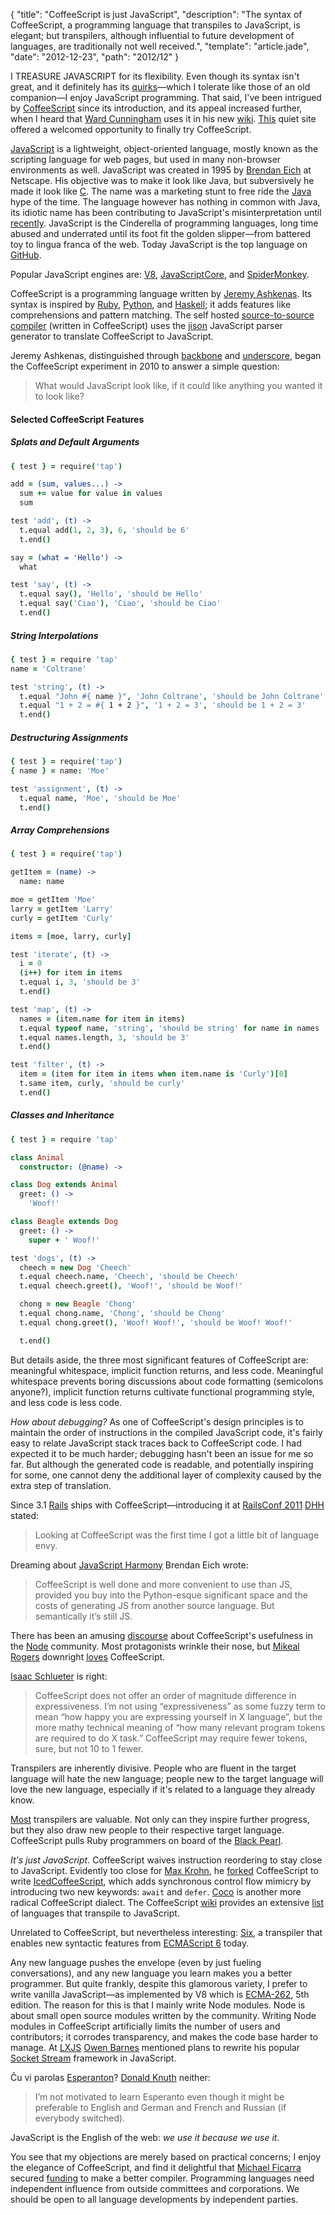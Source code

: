 {
  "title": "CoffeeScript is just JavaScript",
  "description": "The syntax of CoffeeScript, a programming language that transpiles to JavaScript, is elegant; but transpilers, although influential to future development of languages, are traditionally not well received.",
  "template": "article.jade",
  "date": "2012-12-23",
  "path": "2012/12"
}

I TREASURE JAVASCRIPT for its flexibility. Even though its syntax isn't great, and it definitely has its [quirks](http://oreilly.com/javascript/excerpts/javascript-good-parts/awful-parts.html)—which I tolerate like those of an old companion—I enjoy JavaScript programming. That said, I've been intrigued by [CoffeeScript](http://coffeescript.org/) since its introduction, and its appeal increased further, when I heard that [Ward Cunningham](http://en.wikipedia.org/wiki/Ward_Cunningham) uses it in his new [wiki](https://github.com/WardCunningham/Smallest-Federated-Wiki/tree/master/client/lib). [This](https://github.com/michaelnisi/troubled/tree/master/src) quiet site offered a welcomed opportunity to finally try CoffeeScript.

[JavaScript](http://en.wikipedia.org/wiki/JavaScript) is a lightweight, object-oriented language, mostly known as the scripting language for web pages, but used in many non-browser environments as well. JavaScript was created in 1995 by [Brendan Eich](http://brendaneich.com/) at Netscape. His objective was to make it look like Java, but subversively he made it look like [C](http://en.wikipedia.org/wiki/C_(programming_language)). The name was a marketing stunt to free ride the [Java](http://en.wikipedia.org/wiki/Java_(programming_language)) hype of the time. The language however has nothing in common with Java, its idiotic name has been contributing to JavaScript's misinterpretation until [recently](http://javascript.crockford.com/popular.html). JavaScript is the Cinderella of programming languages, long time abused and underrated until its foot fit the golden slipper—from battered toy to lingua franca of the web. Today JavaScript is the top language on [GitHub](https://github.com/languages).

Popular JavaScript engines are: [V8](http://code.google.com/p/v8/), [JavaScriptCore](http://www.webkit.org/projects/javascript/index.html), and [SpiderMonkey](https://developer.mozilla.org/en/docs/SpiderMonkey).

CoffeeScript is a programming language written by [Jeremy Ashkenas](https://twitter.com/jashkenas). Its syntax is inspired by [Ruby](http://www.ruby-lang.org/en/), [Python](http://www.python.org/), and [Haskell](http://www.haskell.org/); it adds features like comprehensions and pattern matching. The self hosted [source-to-source compiler](http://en.wikipedia.org/wiki/Source-to-source_compiler) (written in CoffeeScript) uses the [jison](http://zaach.github.com/jison/) JavaScript parser generator to translate CoffeeScript to JavaScript.

Jeremy Ashkenas, distinguished through [backbone](http://documentcloud.github.com/backbone) and [underscore](http://documentcloud.github.com/underscore), began the CoffeeScript experiment in 2010 to answer a simple question:
> What would JavaScript look like, if it could like anything you wanted it to look like?

#### Selected CoffeeScript Features

##### Splats and Default Arguments

```coffee
{ test } = require('tap')

add = (sum, values...) ->
  sum += value for value in values
  sum

test 'add', (t) ->
  t.equal add(1, 2, 3), 6, 'should be 6'
  t.end()

say = (what = 'Hello') ->
  what

test 'say', (t) ->
  t.equal say(), 'Hello', 'should be Hello'
  t.equal say('Ciao'), 'Ciao', 'should be Ciao'
  t.end()
```

##### String Interpolations

```coffee
{ test } = require 'tap'
name = 'Coltrane'

test 'string', (t) ->
  t.equal "John #{ name }", 'John Coltrane', 'should be John Coltrane'
  t.equal "1 + 2 = #{ 1 + 2 }", '1 + 2 = 3', 'should be 1 + 2 = 3'
  t.end()
```

##### Destructuring Assignments

```coffee
{ test } = require('tap')
{ name } = name: 'Moe'

test 'assignment', (t) ->
  t.equal name, 'Moe', 'should be Moe'
  t.end()
```

##### Array Comprehensions

```coffee
{ test } = require('tap')

getItem = (name) ->
  name: name

moe = getItem 'Moe'
larry = getItem 'Larry'
curly = getItem 'Curly'

items = [moe, larry, curly]

test 'iterate', (t) ->
  i = 0
  (i++) for item in items
  t.equal i, 3, 'should be 3'
  t.end()

test 'map', (t) ->
  names = (item.name for item in items)
  t.equal typeof name, 'string', 'should be string' for name in names
  t.equal names.length, 3, 'should be 3'
  t.end()

test 'filter', (t) ->
  item = (item for item in items when item.name is 'Curly')[0]
  t.same item, curly, 'should be curly'
  t.end()
```

##### Classes and Inheritance

```coffee
{ test } = require 'tap'

class Animal
  constructor: (@name) ->

class Dog extends Animal
  greet: () ->
    'Woof!'

class Beagle extends Dog
  greet: () ->
    super + ' Woof!'

test 'dogs', (t) ->
  cheech = new Dog 'Cheech'
  t.equal cheech.name, 'Cheech', 'should be Cheech'
  t.equal cheech.greet(), 'Woof!', 'should be Woof!'

  chong = new Beagle 'Chong'
  t.equal chong.name, 'Chong', 'should be Chong'
  t.equal chong.greet(), 'Woof! Woof!', 'should be Woof! Woof!'

  t.end()
```

But details aside, the three most significant features of CoffeeScript are: meaningful whitespace, implicit function returns, and less code. Meaningful whitespace prevents boring discussions about code formatting (semicolons anyone?), implicit function returns cultivate functional programming style, and less code is less code.

*How about debugging?* As one of CoffeeScript's design principles is to maintain the order of instructions in the compiled JavaScript code, it's fairly easy to relate JavaScript stack traces back to CoffeeScript code. I had expected it to be much harder; debugging hasn't been an issue for me so far. But although the generated code is readable, and potentially inspiring for some, one cannot deny the additional layer of complexity caused by the extra step of translation.

Since 3.1 [Rails](http://rubyonrails.org/) ships with CoffeeScript—introducing it at [RailsConf 2011](http://www.rubyinside.com/dhh-keynote-streaming-live-from-railsconf-2011-right-here-right-now-4769.html) [DHH](http://david.heinemeierhansson.com/) stated:
> Looking at CoffeeScript was the first time I got a little bit of language envy.

Dreaming about [JavaScript Harmony](https://mail.mozilla.org/pipermail/es-discuss/2008-August/006837.html) Brendan Eich wrote:
> CoffeeScript is well done and more convenient to use than JS, provided you buy into the Python-esque significant space and the costs of generating JS from another source language. But semantically it’s still JS.

There has been an amusing [discourse](http://procbits.com/2012/05/18/why-do-all-the-great-node-js-developers-hate-coffeescript/) about CoffeeScript's usefulness in the [Node](http://nodejs.org) community. Most protagonists wrinkle their nose, but [Mikeal Rogers](http://www.mikealrogers.com) downright [loves](http://www.mikealrogers.com/posts/survey-why-are-you-using-coffeescript.html) CoffeeScript.

[Isaac Schlueter](http://blog.izs.me/) is right:
> CoffeeScript does not offer an order of magnitude difference in expressiveness. I’m not using “expressiveness” as some fuzzy term to mean “how happy you are expressing yourself in X language”, but the more mathy technical meaning of “how many relevant program tokens are required to do X task.” CoffeeScript may require fewer tokens, sure, but not 10 to 1 fewer.

Transpilers are inherently divisive. People who are fluent in the target language will hate the new language; people new to the target language will love the new language, especially if it's related to a language they already know.

[Most](http://blog.floriancargoet.com/2012/03/brainfuck-part-1-what-is-it/) transpilers are valuable. Not only can they inspire further progress, but they also draw new people to their respective target language. CoffeeScript pulls Ruby programmers on board of the [Black Pearl](http://en.wikipedia.org/wiki/Black_Pearl).

*It's just JavaScript.* CoffeeScript waives instruction reordering to stay close to JavaScript.
Evidently too close for [Max Krohn](https://twitter.com/maxtaco), he [forked](https://github.com/maxtaco/coffee-script) CoffeeScript to write [IcedCoffeeScript](http://maxtaco.github.com/coffee-script/), which adds synchronous control flow mimicry by introducing two new keywords: `await` and `defer`.
[Coco](https://github.com/satyr/coco) is another more radical CoffeeScript dialect.
The CoffeeScript [wiki](https://github.com/jashkenas/coffee-script/wiki) provides an extensive [list](https://github.com/jashkenas/coffee-script/wiki/List-of-languages-that-compile-to-JS) of languages that transpile to JavaScript.

Unrelated to CoffeeScript, but nevertheless interesting: [Six](https://github.com/matthewrobb/six), a transpiler that enables new syntactic features from [ECMAScript 6](http://addyosmani.com/blog/ecmascript-6-resources-for-the-curious-javascripter/) today.

Any new language pushes the envelope (even by just fueling conversations), and any new language you learn makes you a better programmer. But quite frankly, despite this glamorous variety, I prefer to write vanilla JavaScript—as implemented by V8 which is [ECMA-262](http://www.ecma-international.org/publications/standards/Ecma-262.htm), 5th edition. The reason for this is that I mainly write Node modules. Node is about small open source modules written by the community. Writing Node modules in CoffeeScript artificially limits the number of users and contributors; it corrodes transparency, and makes the code base harder to manage. At [LXJS](http://2012.lxjs.org/) [Owen Barnes](https://github.com/owenb) mentioned plans to rewrite his popular [Socket Stream](http://www.socketstream.org/) framework in JavaScript.

Ĉu vi parolas [Esperanton](http://en.wikipedia.org/wiki/Esperanto)? [Donald Knuth](http://en.wikipedia.org/wiki/Donald_Knuth) neither:

> I’m not motivated to learn Esperanto even though it might be preferable to English and German and French and Russian (if everybody switched).

JavaScript is the English of the web: *we use it because we use it.*

You see that my objections are merely based on practical concerns; I enjoy the elegance of CoffeeScript, and find it delightful that [Michael Ficarra](https://github.com/michaelficarra) secured [funding](http://www.kickstarter.com/projects/michaelficarra/make-a-better-coffeescript-compiler) to make a better compiler. Programming languages need independent influence from outside committees and corporations. We should be open to all language developments by independent parties.
